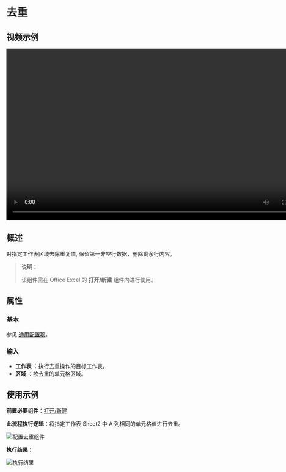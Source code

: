 # 去重

## 视频示例

<video controls height='450px' width='800px' src="https://encooacademy.oss-cn-shanghai.aliyuncs.com/activity/Deduplication.mp4"></video>

## 概述

对指定工作表区域去除重复值, 保留第一非空行数据，删除剩余行内容。

> **说明：**
>
> 该组件需在 Office Excel 的 **打开/新建** 组件内进行使用。

## 属性

### 基本

参见 [通用配置项](../Appendix/CommonConfigurationItems.md)。

### 输入

- **工作表** ：执行去重操作的目标工作表。
- **区域** ：欲去重的单元格区域。

## 使用示例

**前置必要组件**：[打开/新建](../OfficeExcel/OpenExcel.md)

**此流程执行逻辑**：将指定工作表 Sheet2 中 A 列相同的单元格值进行去重。

![配置去重组件](https://docimages.blob.core.chinacloudapi.cn/images/Activities/RemoveDuplicateCells2.png)

**执行结果**：

![执行结果](https://docimages.blob.core.chinacloudapi.cn/images/Activities/RemoveDuplicateCells3.png)
